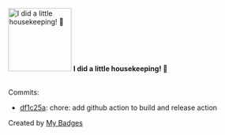<img src="https://github.com/my-badges/my-badges/blob/master/src/all-badges/chore-commit/chore-commit.png?raw=true" alt="I did a little housekeeping! 🧹" title="I did a little housekeeping! 🧹" width="128">
<strong>I did a little housekeeping! 🧹</strong>
<br><br>

Commits:

- <a href="https://github.com/qoomon/actions--sign-commit/commit/df1c25a488785aab01fd140997e84ecc816d4092">df1c25a</a>: chore: add github action to build and release action


Created by <a href="https://github.com/my-badges/my-badges">My Badges</a>